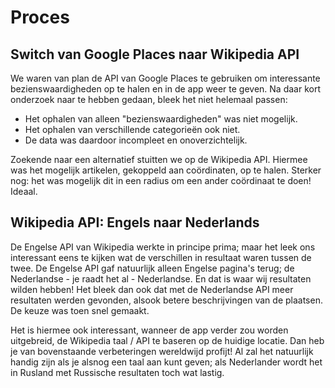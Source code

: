 # Proces

## Switch van Google Places naar Wikipedia API
We waren van plan de API van Google Places te gebruiken om interessante bezienswaardigheden op te halen en in de app weer te geven. Na daar kort onderzoek naar te hebben gedaan, bleek het niet helemaal passen:

- Het ophalen van alleen "bezienswaardigheden" was niet mogelijk.
- Het ophalen van verschillende categorieën ook niet.
- De data was daardoor incompleet en onoverzichtelijk.

Zoekende naar een alternatief stuitten we op de Wikipedia API. Hiermee was het mogelijk artikelen, gekoppeld aan coördinaten, op te halen. Sterker nog: het was mogelijk dit in een radius om een ander coördinaat te doen! Ideaal.

## Wikipedia API: Engels naar Nederlands
De Engelse API van Wikipedia werkte in principe prima; maar het leek ons interessant eens te kijken wat de verschillen in resultaat waren tussen de twee. De Engelse API gaf natuurlijk alleen Engelse pagina's terug; de Nederlandse - je raadt het al - Nederlandse. En dat is waar wij resultaten wilden hebben! Het bleek dan ook dat met de Nederlandse API meer resultaten werden gevonden, alsook betere beschrijvingen van de plaatsen. De keuze was toen snel gemaakt.

Het is hiermee ook interessant, wanneer de app verder zou worden uitgebreid, de Wikipedia taal / API te baseren op de huidige locatie. Dan heb je van bovenstaande verbeteringen wereldwijd profijt! Al zal het natuurlijk handig zijn als je alsnog een taal aan kunt geven; als Nederlander wordt het in Rusland met Russische resultaten toch wat lastig.
